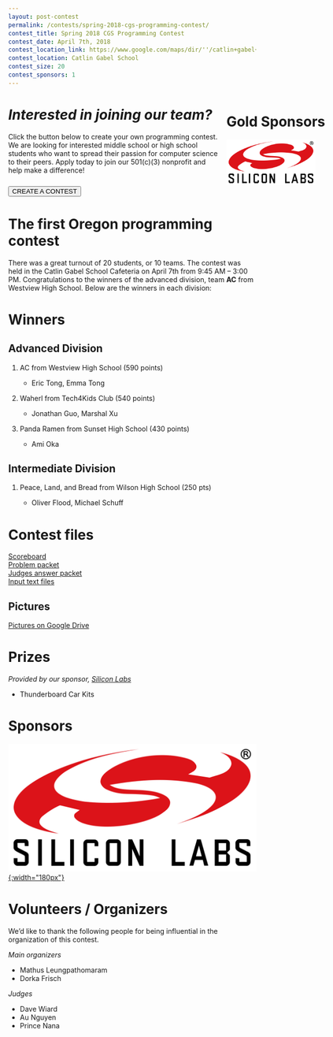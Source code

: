 ```yaml
---
layout: post-contest
permalink: /contests/spring-2018-cgs-programming-contest/
contest_title: Spring 2018 CGS Programming Contest
contest_date: April 7th, 2018
contest_location_link: https://www.google.com/maps/dir/''/catlin+gabel+school/data=!4m5!4m4!1m0!1m2!1m1!1s0x549509433a879379:0x688f19935355949f?sa=X&ved=2ahUKEwj2kdrV45fdAhXfHTQIHUdLBt0Q9RcwE3oECAcQEw
contest_location: Catlin Gabel School
contest_size: 20
contest_sponsors: 1
---
```


<div style="float: right; margin-right: -140px; margin-left: 10px; text-align: center;">
  <h1 style="text-align: left;"><b>Gold Sponsors</b></h1>
  <a href="https://www.silabs.com/"><img src="/assets/images/sponsor_siliconlabs.png" alt="Silicon Labs" style="width: 180px; margin-right: 20px;"></a> <br> 
</div>

# _Interested in joining our team?_

Click the button below to create your own programming contest. We are looking for interested middle school or high school students who want to spread their passion for computer science to their peers. Apply today to join our 501(c)(3) nonprofit and help make a difference!

<a href = "/contests/create"><button class = "contests-header-section-button" style="margin-top:10px">CREATE A CONTEST</button></a>

# The first Oregon programming contest

There was a great turnout of 20 students, or 10 teams. The contest was held in the Catlin Gabel School Cafeteria on April 7th from 9:45 AM – 3:00 PM. Congratulations to the winners of the advanced division, team **AC** from Westview High School. Below are the winners in each division:

# Winners

## Advanced Division

1. AC from Westview High School (590 points)

    - Eric Tong, Emma Tong
2. Waherl from Tech4Kids Club (540 points)

    - Jonathan Guo, Marshal Xu
3. Panda Ramen from Sunset High School (430 points)

    - Ami Oka

## Intermediate Division

1. Peace, Land, and Bread from Wilson High School (250 pts)

    - Oliver Flood, Michael Schuff

# Contest files

[Scoreboard](/assets/docs/spring_2018_cgs/scoreboard.pdf)  
[Problem packet](/assets/docs/spring_2018_cgs/problem_set.pdf)  
[Judges answer packet](/assets/docs/spring_2018_cgs/judges_data.pdf)  
[Input text files](/assets/docs/spring_2018_cgs/inputs:outputs.zip)

## Pictures

[Pictures on Google Drive](https://drive.google.com/open?id=117QXcUUzm0AdszmzsFQt1zKQBQrJcdND)

# Prizes

*Provided by our sponsor, <a href="https://www.silabs.com/">Silicon Labs</a>*

- Thunderboard Car Kits

# Sponsors

[![Silicon Labs](/assets/images/sponsor_siliconlabs.png){:width="180px"}](https://www.silabs.com)

# Volunteers / Organizers

We’d like to thank the following people for being influential in the organization of this contest.

_Main organizers_

- Mathus Leungpathomaram
- Dorka Frisch

_Judges_

- Dave Wiard
- Au Nguyen
- Prince Nana